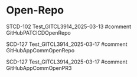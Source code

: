 # Open-Repo

STCD-102 Test_GITCL3914_2025-03-13 #comment GitHubPATCICDOpenRepo

SCD-127 Test_GITCL3914_2025-03-17 #comment GitHubAppCommOpenRepo

SCD-127 Test_GITCL3914_2025-03-17 #comment GitHubAppCommOpenPR3

